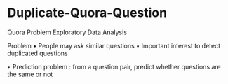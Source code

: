 # Duplicate-Quora-Question
Quora Problem Exploratory Data Analysis

Problem
• People may ask similar questions
• Important interest to detect duplicated questions

‣ Prediction problem : from a question pair, predict whether questions are the same
or not
